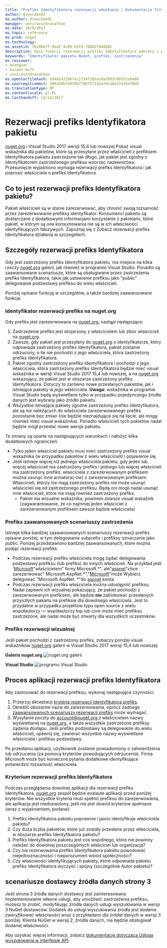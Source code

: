 ```yaml
---
title: "Prefiks Identyfikatora rezerwacji odwołania | Dokumentacja firmy Microsoft"
author: diverdan92
ms.author: diverdan92
manager: unniravindranathan
ms.date: 10/9/2017
ms.topic: reference
ms.prod: nuget
ms.technology: 
ms.assetid: 76c0bb7f-9aaf-4c09-b3fd-f6802f9dd602
description: Opis funkcji rezerwacji prefiks Identyfikatora pakietu i przewodnik autora.
keywords: "Identyfikator pakietu NuGet, prefiks, zastrzeżenia"
ms.reviewer:
- ananguar
- karann-msft
- unniravindranathan
ms.openlocfilehash: e94d1431667ec17347165ac0a3993c0b552e6a60
ms.sourcegitcommit: d0ba99bfe019b779b75731bafdca8a37e35ef0d9
ms.translationtype: MT
ms.contentlocale: pl-PL
ms.lasthandoff: 12/14/2017
---
```

# <a name="package-id-prefix-reservation"></a>Rezerwacji prefiks Identyfikatora pakietu
[nuget.org](https://www.nuget.org/) i Visual Studio 2017 wersji 15,4 lub nowszej Pokaż visual wskaźnika dla pakietów, które są przesyłane przez właścicieli z prefiksem Identyfikatora pakietu zastrzeżone tak długo, jak pakiet jest zgodny z Identyfikatorem zastrzeżonego prefiksu wzorzec nazewnictwa. Przesunięcie wyjaśniono wymaga rezerwacji prefiks Identyfikatora i jak poprosić właściciela o prefiks Identyfikatora.

## <a name="what-is-package-id-prefix-reservation"></a>Co to jest rezerwacji prefiks Identyfikatora pakietu?
Pakiet właścicieli są w stanie zarezerwować, aby chronić swoją tożsamość przez zarezerwowanie prefiksy identyfikator. Konsumenci pakietu są dostarczane z dodatkowymi informacjami korzystanie z pakietami, które pakiet, w którym są one konsumowania nie są w ich właściwości identyfikujących fałszywych. Zapoznaj się z Zobacz rezerwacji prefiks Identyfikatora działania w szczegółach.

## <a name="id-prefix-reservation-details"></a>Szczegóły rezerwacji prefiks Identyfikatora 
Gdy jest zastrzeżony prefiks Identyfikatora pakietu, ma miejsce na kilka rzeczy [nuget.org](https://www.nuget.org/) galerii, jak również w programie Visual Studio. Ponadto są zaawansowane scenariusze, które są obsługiwane przez zastrzeżenia prefiks Identyfikatora, takie jak ustawienie prefiksu jako "public" delegowanie podzestawy prefiksu do wielu właścicieli.

Poniżej opisano funkcję w szczegółów, a także bardziej zaawansowane funkcje.

### <a name="id-prefix-reservation-on-nugetorg"></a>Identyfikator rezerwacji prefiks na nuget.org
Gdy prefiks jest zarezerwowana na [nuget.org](https://www.nuget.org/), nastąpi następujące:
1. Zastrzeżenie prefiks jest skojarzony z właścicielem lub zbiór właścicieli na [nuget.org](https://www.nuget.org/). 
2. Zawsze, gdy pakiet jest przesyłany do [nuget.org](https://www.nuget.org/) o identyfikatorze, który odpowiada zastrzeżony prefiks Identyfikatora, pakiet zostanie odrzucony, o ile nie pochodzi z jego właściciela, która zastrzeżony prefiks Identyfikatora.
3. Pakiet zgodny zastrzeżony prefiks Identyfikatora i pochodzi z jego właściciela, która zastrzeżony prefiks Identyfikatora będzie mieć visual wskaźnika w wersji Visual Studio 2017 15,4 lub nowszej, a na [nuget.org](https://www.nuget.org/) wskazujący, że pakiet jest w obszarze zastrzeżony prefiks Identyfikatora. Dotyczy to zarówno nowe przesłanych pakietów, jak i istniejące pakiety w jego właściciela. **Uwaga:** wskaźnika w programie Visual Studio będą wyświetlane tylko w przypadku pojedynczego źródła danych jest wybrany jako źródło pakietu. 
4. Wszystkie istniejące pakiety zgodne zastrzeżony prefiks Identyfikatora, ale są *nie* należących do właściciela zarezerwowanego prefiks pozostanie bez zmian (nie będzie nieznajdujące się na liście, ale mogą również mieć visual wskaźnika). Ponadto właścicieli tych pakietów nadal będzie mógł przesłać nowe wersje pakietu.

Te zmiany są oparte na następujących warunkach i nałożyć kilka dodatkowych ograniczeń:
* Tylko jeden właściciel pakietu musi mieć zastrzeżony prefiks visual wskaźnika (w przypadku pakietów z wielu właścicieli) i pojawienie się.
* Jeśli istnieje więcej niż jednego właściciela pakietu, gdy jeden lub więcej właścicieli ma zastrzeżony prefiks i jednego lub więcej właścicieli ma zastrzeżony prefiks, właściciele z zarezerwowanym prefiksem można usunąć inne armatora(-ów) z zarezerwowanym prefiksem. Właścicieli, którzy nie mają zastrzeżony prefiks nie może usunąć właścicieli się od zastrzeżonego prefiksu. Będą oni mogli nadal usunąć inne właścicieli, które nie mają również zastrzeżony prefiks.
  * Pakiet ma wizualne wskaźnika, powinien *zawsze* visual wskaźnik (zagwarantowanie, że co najmniej jeden właściciel z zarezerwowanym prefiksem zawsze będzie właściciela)

### <a name="advanced-prefix-reservation-scenarios"></a>Prefiks zaawansowanych scenariuszy zastrzeżenia
Istnieje kilka bardziej zaawansowanych scenariuszy rezerwacji prefiks opisane poniżej, w tym delegowanie subprefix i prefiksy oznaczanie jako public. Poniżej przedstawiono bardziej zaawansowanych, które można podjąć rezerwacji prefiks. 

* Podczas rezerwacji prefiks właściciela mogą żądać delegowania podzestawy prefiksu (lub prefiks) do innych właścicieli. Na przykład jeśli '[Microsoft](https://www.nuget.org/profiles/microsoft)"właścicielem" firmy Microsoft.\*", ale"[aspnet](https://www.nuget.org/profiles/aspnet)"chce zarezerwować" Microsoft.AspNet.\*","[Microsoft](https://www.nuget.org/profiles/microsoft)"może Wybierz delegować "Microsoft.AspNet. \*"do [aspnet](https://www.nuget.org/profiles/aspnet) konta.
*  Podczas rezerwacji prefiks właściciela można udostępnić prefiksu. Nadal zapewni ich wizualnej pokazujący, że pakiet pochodzi z zarezerwowanym prefiksem, ale będzie **nie** zablokować przesłanych przyszłych pakietu na prefiksie dla dowolnego właściciela. Jest to przydatne w przypadku projektów typu open source z wielu współautorzy — współautorzy top lub core może mieć prefiksu zastrzeżone, ale nadal może być otwarty dla wszystkich uczestników. 

### <a name="prefix-reservation-visual-indicator"></a>Prefiks rezerwacji wizualnej
Jeśli pakiet pochodzi z zastrzeżony prefiks, zobaczy poniżej visual wskaźników [nuget.org](https://www.nuget.org/) galerii w Visual Studio 2017 wersji 15,4 lub nowszej:

**Galeria nuget.org**
![nuget.org galerii](media/nuget-gallery-reserved-prefix.png)

**Visual Studio**
![programu Visual Studio](media/visual-studio-reserved-prefix.png)

## <a name="id-prefix-reservation-application-process"></a>Proces aplikacji rezerwacji prefiks Identyfikatora
Aby zastosować do rezerwacji prefiksu, wykonaj następujące czynności. 
1. Przejrzyj akceptacji [kryteria rezerwacji Identyfikatora prefiks](#id-prefix-reservation-criteria).
2. Określić obszarów nazw do zarezerwowania, oprócz żadnego [zaawansowanych scenariuszy rezerwacji prefiks](#advanced-prefix-reservation-scenarios) może wymagać.
3. Wysyłanie poczty do [ account@nuget.org ](mailto:account@nuget.org) z właścicielem nazwy wyświetlanej na [nuget.org](https://www.nuget.org/), a także wszystkie zastrzeżone prefiksy żądania dostępu. Jeśli prefiks podzestawy są delegowanie do wielu właścicieli, upewnij się, zawierać wszystkie nazwy wyświetlane właściciela i prefiksu podzestawy.

Po przesłaniu aplikacji, użytkownik zostanie powiadomiony o zatwierdzenia lub odrzucenia (za pomocą kryteriów powodujących odrzucenia). Firma Microsoft może być konieczne pytania dodatkowe identyfikujące potwierdzić tożsamość właściciela. 

### <a name="id-prefix-reservation-criteria"></a>Kryterium rezerwacji prefiks Identyfikatora
Podczas przeglądania dowolnej aplikacji dla rezerwacji prefiks Identyfikatora, [nuget.org](https://www.nuget.org/) zespół będzie evalaute aplikacji przed poniżej kryteriów. Nie wszystkie kryteria musi spełnić prefiksu do zarezerwowania, ale aplikacja jest niedozwolony, jeśli nie jest dowód kryteriów spełniane (wraz z wyjaśnieniem, podane):
1. Prefiks Identyfikatora pakietu poprawnie i jasno identyfikuje właściciela pakietu?
2. Czy duża liczba pakietów, które już zostały przesłane przez właściciela, w obszarze prefiks Identyfikatora pakietu?
3. Prefiks Identyfikatora pakietu jest coś wspólnego, które nie powinny należeć do dowolnej poszczególnych właściciel lub organizacja?
4. Czy *nie* rezerwowania prefiks Identyfikatora pakietu powodować niejednoznaczności i nieporozumień wśród społeczności?
5. Czy właściwości identyfikujących pakiety, które odpowiada pakietu prefiks Identyfikatora wyczyść i spójny (szczególnie Autor pakietu)?

## <a name="3rd-party-feed-provider-scenarios"></a>scenariusze dostawcy źródła danych strony 3
Jeśli strona 3 źródła danych dostawcy jest zainteresowana Implementowanie własne usługi, aby umożliwić zastrzeżenia prefiksu, możesz to zrobić, modyfikując źródła danych usługi wyszukiwania w wersji 3 NuGet dostawców. Dodatek do usługi wyszukiwania źródła jest dodanie *zweryfikować* właściwości wraz z przykładami dla źródeł danych w wersji 3 poniżej. Klienta NuGet w wersji 2, źródła danych, nie będzie obsługiwał dodanej właściwości.

Aby uzyskać więcej informacji, zobacz [dokumentację dotyczącą Usługa wyszukiwania w interfejsie API](../api/search-query-service-resource.md).

